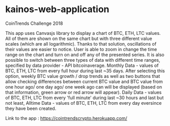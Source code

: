 # kainos-web-application
CoinTrends Challenge 2018

This app uses Canvasjs library to display a chart of BTC, ETH, LTC values. All of them are shown on the same chart but with three different value scales (which are all logarithmic). Thanks to that solution, oscillations of their values are easier to notice. User is able to zoom in change the time range on the chart and turn on and off any of the presented series. It is also possible to switch between three types of data with different time ranges, specified by data provider - API bitcoinaverage. Monthly Data - values of BTC, ETH, LTC from every full hour during last ~35 days. After selecting this option, weekly BTC value growth / drop trends as well as two buttons that allow checking differences between current BTC value and BTC value from  one hour ago/ one day ago/ one week ago can will be displayed (based on that information, green arrow or red arrow will appear). Daily Data - values of BTC, ETH, LTC from every 'full minute' during last ~30 hours and last but not least, Alltime Data - values of BTC, ETH, LTC from every day eversince they have been created.


Link to the app : https://cointrendscrypto.herokuapp.com/
